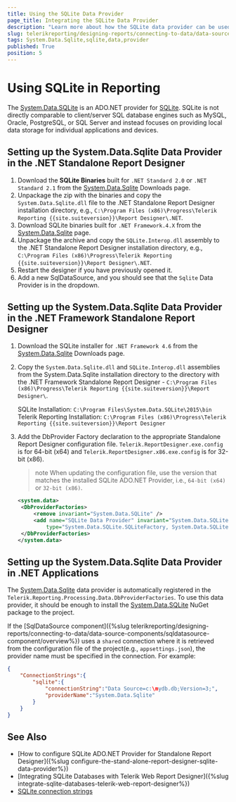 ```yaml
---
title: Using the SQLite Data Provider
page_title: Integrating the SQLite Data Provider
description: "Learn more about how the SQLite data provider can be used by the SqlDataSource component to connect to local data storage in Telerik Reporting."
slug: telerikreporting/designing-reports/connecting-to-data/data-source-components/sqldatasource-component/using-data-providers/using-sqlite-data-provider
tags: System.Data.Sqlite,sqlite,data,provider
published: True
position: 5
---
```


# Using SQLite in Reporting

The [System.Data.SQLite](https://system.data.sqlite.org/) is an ADO.NET provider for [SQLite](https://www.sqlite.org/). SQLite is not directly comparable to client/server SQL database engines such as MySQL, Oracle, PostgreSQL, or SQL Server and instead focuses on providing local data storage for individual applications and devices.

## Setting up the System.Data.Sqlite Data Provider in the .NET Standalone Report Designer

1. Download the **SQLite Binaries** built for `.NET Standard 2.0` or `.NET Standard 2.1` from the [System.Data.Sqlite](http://system.data.sqlite.org/index.html/doc/trunk/www/downloads.wiki) Downloads page.
1. Unpackage the zip with the binaries and copy the `System.Data.Sqlite.dll` file to the .NET Standalone Report Designer installation directory, e.g., `C:\Program Files (x86)\Progress\Telerik Reporting {{site.suiteversion}}\Report Designer\.NET`.
1. Download SQLite binaries built for `.NET Framework.4.X` from the [System.Data.Sqlite](http://system.data.sqlite.org/index.html/doc/trunk/www/downloads.wiki) page.
1. Unpackage the archive and copy the `SQLite.Interop.dll` assembly to the .NET Standalone Report Designer installation directory, e.g., `C:\Program Files (x86)\Progress\Telerik Reporting {{site.suiteversion}}\Report Designer\.NET`.
1. Restart the designer if you have previously opened it.
1. Add a new SqlDataSource, and you should see that the `Sqlite` Data Provider is in the dropdown.

## Setting up the System.Data.Sqlite Data Provider in the .NET Framework Standalone Report Designer

1. Download the SQLite installer for `.NET Framework 4.6` from the [System.Data.Sqlite](http://system.data.sqlite.org/index.html/doc/trunk/www/downloads.wiki) Downloads page.
1. Copy the `System.Data.Sqlite.dll` and `SQLite.Interop.dll` assemblies from the System.Data.Sqlite installation directory to the directory with the .NET Framework Standalone Report Designer - `C:\Program Files (x86)\Progress\Telerik Reporting {{site.suiteversion}}\Report Designer\`.

   SQLite Installation: `C:\Program Files\System.Data.SQLite\2015\bin`
   Telerik Reporting Installation: `C:\Program Files (x86)\Progress\Telerik Reporting {{site.suiteversion}}\Report Designer`

1. Add the DbProvider Factory declaration to the appropriate Standalone Report Designer configuration file. `Telerik.ReportDesigner.exe.config` is for 64-bit (x64) and `Telerik.ReportDesigner.x86.exe.config` is for 32-bit (x86).

   > note When updating the configuration file, use the version that matches the installed SQLite ADO.NET Provider, i.e., `64-bit (x64)` or `32-bit (x86)`.

   ```XML
   <system.data>
   	<DbProviderFactories>
   		<remove invariant="System.Data.SQLite" />
   		<add name="SQLite Data Provider" invariant="System.Data.SQLite" description=".NET Framework Data Provider for SQLite"
   			type="System.Data.SQLite.SQLiteFactory, System.Data.SQLite, Version=1.0.117.0, Culture=neutral, PublicKeyToken=db937bc2d44ff139" />
   	</DbProviderFactories>
   </system.data>
   ```

## Setting up the System.Data.Sqlite Data Provider in .NET Applications

The [System.Data.Sqlite](https://system.data.sqlite.org/) data provider is automatically registered in the `Telerik.Reporting.Processing.Data.DbProviderFactories`. To use this data provider, it should be enough to install the [System.Data.SQLite](https://www.nuget.org/packages/System.Data.SQLite/) NuGet package to the project.

If the [SqlDataSource component]({%slug telerikreporting/designing-reports/connecting-to-data/data-source-components/sqldatasource-component/overview%}) uses a `shared` connection where it is retrieved from the configuration file of the project(e.g., `appsettings.json`), the provider name must be specified in the connection. For example:

```JSON
{
	"ConnectionStrings":{
		"sqlite":{
			"connectionString":"Data Source=c:\mydb.db;Version=3;",
			"providerName":"System.Data.Sqlite"
		}
	}
}
```

## See Also

- [How to configure SQLite ADO.NET Provider for Standalone Report Designer]({%slug configure-the-stand-alone-report-designer-sqlite-data-provider%})
- [Integrating SQLite Databases with Telerik Web Report Designer]({%slug integrate-sqlite-databases-telerik-web-report-designer%})
- [SQLite connection strings](https://www.connectionstrings.com/sqlite/)
